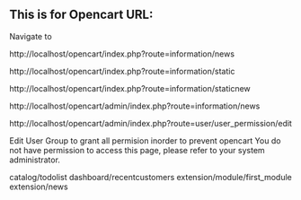 ## This is for Opencart URL:
Navigate to

http://localhost/opencart/index.php?route=information/news

http://localhost/opencart/index.php?route=information/static

http://localhost/opencart/index.php?route=information/staticnew

http://localhost/opencart/admin/index.php?route=information/news





http://localhost/opencart/admin/index.php?route=user/user_permission/edit

Edit User Group to grant all permision inorder to prevent opencart You do not have permission to access this page, please refer to your system administrator.

catalog/todolist
dashboard/recentcustomers
extension/module/first_module
extension/news

